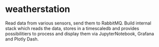 # weatherstation

Read data from various sensors, send them to RabbitMQ. Build internal stack which reads the data, stores in a timescaledb and provides possibilitiers to process and display them via JupyterNotebook, Grafana and Plotly Dash.

